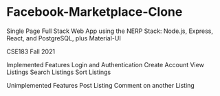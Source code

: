 # Facebook-Marketplace-Clone

Single Page Full Stack Web App using the NERP Stack: Node.js, Express, React, and PostgreSQL, plus 
Material-UI

CSE183 Fall 2021

Implemented Features
Login and Authentication
Create Account
View Listings
Search Listings
Sort Listings

Unimplemented Features
Post Listing
Comment on another Listing
